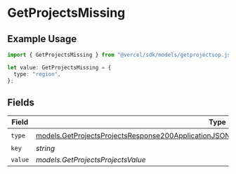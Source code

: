 # GetProjectsMissing

## Example Usage

```typescript
import { GetProjectsMissing } from "@vercel/sdk/models/getprojectsop.js";

let value: GetProjectsMissing = {
  type: "region",
};
```

## Fields

| Field                                                                                                                                                                                                          | Type                                                                                                                                                                                                           | Required                                                                                                                                                                                                       | Description                                                                                                                                                                                                    |
| -------------------------------------------------------------------------------------------------------------------------------------------------------------------------------------------------------------- | -------------------------------------------------------------------------------------------------------------------------------------------------------------------------------------------------------------- | -------------------------------------------------------------------------------------------------------------------------------------------------------------------------------------------------------------- | -------------------------------------------------------------------------------------------------------------------------------------------------------------------------------------------------------------- |
| `type`                                                                                                                                                                                                         | [models.GetProjectsProjectsResponse200ApplicationJSONResponseBodyProjectsSecurityFirewallRoutesType](../models/getprojectsprojectsresponse200applicationjsonresponsebodyprojectssecurityfirewallroutestype.md) | :heavy_check_mark:                                                                                                                                                                                             | N/A                                                                                                                                                                                                            |
| `key`                                                                                                                                                                                                          | *string*                                                                                                                                                                                                       | :heavy_minus_sign:                                                                                                                                                                                             | N/A                                                                                                                                                                                                            |
| `value`                                                                                                                                                                                                        | *models.GetProjectsProjectsValue*                                                                                                                                                                              | :heavy_minus_sign:                                                                                                                                                                                             | N/A                                                                                                                                                                                                            |